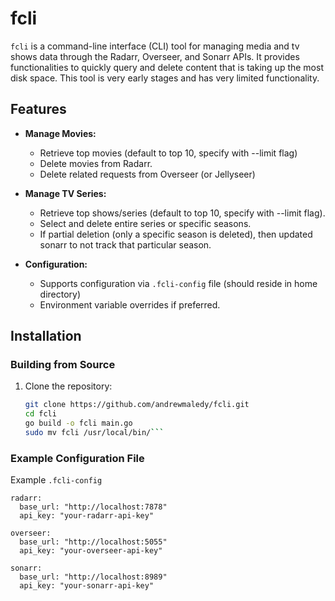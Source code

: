 # fcli

`fcli` is a command-line interface (CLI) tool for managing media and tv shows data through the Radarr, Overseer, and Sonarr APIs. It provides functionalities to quickly query and delete content that is taking up the most disk space. This tool is very early stages and has very limited functionality.

## Features

- **Manage Movies:**
  - Retrieve top movies (default to top 10, specify with --limit flag)
  - Delete movies from Radarr.
  - Delete related requests from Overseer (or Jellyseer)

- **Manage TV Series:**
  - Retrieve top shows/series (default to top 10, specify with --limit flag).
  - Select and delete entire series or specific seasons.
  - If partial deletion (only a specific season is deleted), then updated sonarr to not track that particular season.

- **Configuration:**
  - Supports configuration via `.fcli-config` file (should reside in home directory)
  - Environment variable overrides if preferred.

## Installation

### Building from Source

1. Clone the repository:

   ```bash
   git clone https://github.com/andrewmaledy/fcli.git
   cd fcli
   go build -o fcli main.go
   sudo mv fcli /usr/local/bin/```

### Example Configuration File

Example `.fcli-config`

```
radarr:
  base_url: "http://localhost:7878"
  api_key: "your-radarr-api-key"

overseer:
  base_url: "http://localhost:5055"
  api_key: "your-overseer-api-key"

sonarr:
  base_url: "http://localhost:8989"
  api_key: "your-sonarr-api-key"
```
